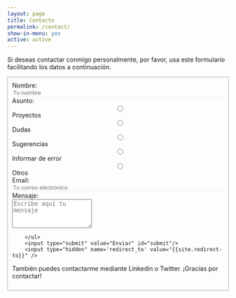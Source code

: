 ```yaml
---
layout: page
title: Contacto
permalink: /contact/
show-in-menu: yes
active: active
---
```



Si deseas contactar conmigo personalmente, por favor, usa este formulario facilitando los datos a continuación.

<form id="contact-form" class="form" action="https://getsimpleform.com/messages?form_api_token={{site.simpleform-token}}" method="POST" enctype="multipart/form-data">
        <ul class="contact-ul">
            <li class="contact-li">
                <label class="contact-label" for="name">Nombre:</label>
                <input required type="text" placeholder="Tu nombre" id="name" class="contact-input" name="name" tabindex="1"/>
            </li>
            <li class="contact-li">
                <label class="contact-label" for="subject">Asunto:</label>
                <input required type="radio" class="contact-input" name="subject" value="proyectos"/>Proyectos
                <input required type="radio" class="contact-input" name="subject" value="dudas"/>Dudas
                <input required type="radio" class="contact-input" name="subject" value="sugerencias"/>Sugerencias
                <input required type="radio" class="contact-input" name="subject" value="informar de error"/>Informar de error
                <input required type="radio" class="contact-input" name="subject" value="otros"/>Otros
            </li>
            <li class="contact-li">
                <label class="contact-label" for="email">Email:</label>
                <input required type="email" placeholder="Tu correo electrónico" id="email" class="contact-input" name="email" tabindex="2"/>
            </li>
            <li class="contact-li">
                <label class="contact-label" for="message">Mensaje:</label>
                <textarea required class="contact-textarea" placeholder="Escribe aquí tu mensaje" class="contact-input" rows="4" id="message" name="message" tabindex="3"></textarea>
            </li>
            
        </ul>
        <input type="submit" value="Enviar" id="submit"/>
        <input type="hidden" name='redirect_to' value="{{site.redirect-to}}" />
        
</form>

También puedes contactarme mediante Linkedin o Twitter.
¡Gracias por contactar!

<style>
form {
    width: 100%;
}
.contact-li {
    list-style: none;
}

.contact-input {
    border:none;
    border-bottom: 1px solid #eee;
    transition-duration: 0.3s;
    width: 100%;
    background-color: transparent;
}

.contact-input:focus {
    outline:none;
    border-bottom: 1px solid #514A9D;

}

.contact-label {
    display: block;
}

ul.contact-ul {
    margin: 0;
    padding: 10px;
    width: 100%;
}

#submit {
    border:none;
    background-color: #514A9D;
    padding: 5px 15px;
    color: #eee;
    opacity: 0.8;
}

#submit:hover {
    opacity: 1;
    cursor: pointer;
}


#contact-form {
    border: 1px solid #aaa;
    display: inline-flex;
    margin-bottom: 1em;
}

</style>